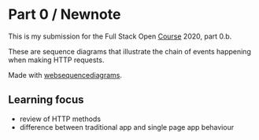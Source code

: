 # Part 0 / Newnote

This is my submission for the Full Stack Open [Course](https://fullstackopen.com/en) 2020, part 0.b.

These are sequence diagrams that illustrate the chain of events happening when making HTTP requests.

Made with [websequencediagrams](https://www.websequencediagrams.com/).

## Learning focus

- review of HTTP methods
- difference between traditional app and single page app behaviour
